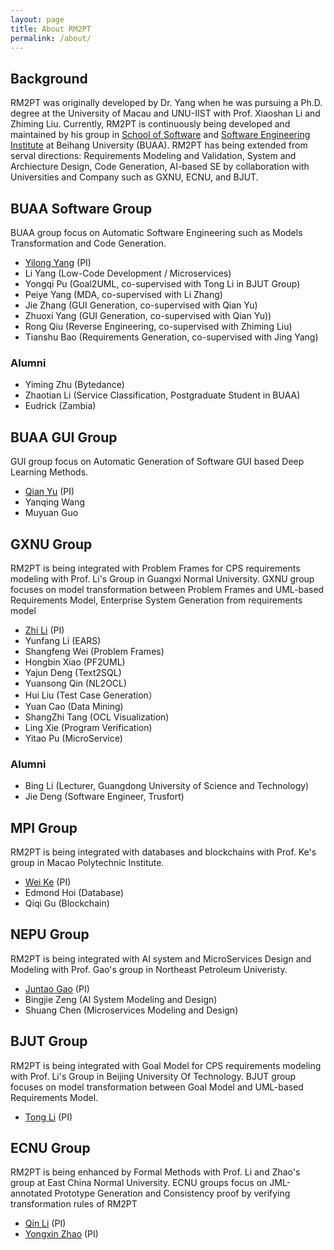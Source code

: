 ```yaml
---
layout: page
title: About RM2PT
permalink: /about/
---
```


## Background
RM2PT was originally developed by Dr. Yang when he was pursuing a Ph.D. degree at the University of Macau and UNU-IIST with Prof. Xiaoshan Li and Zhiming Liu. Currently, RM2PT is continuously being developed and maintained by his group in [School of Software](http://soft.buaa.edu.cn) and [Software Engineering Institute](http://sei.buaa.edu.cn) at Beihang University (BUAA). RM2PT has being extended from serval directions: Requirements Modeling and Validation, System and Archiecture Design, Code Generation, AI-based SE by collaboration with Universities and Company such as GXNU, ECNU, and BJUT.

## BUAA Software Group
BUAA group focus on Automatic Software Engineering such as Models Transformation and Code Generation.
- [Yilong Yang](http://yilong.io) (PI)
- Li Yang (Low-Code Development / Microservices)
- Yongqi Pu (Goal2UML, co-supervised with Tong Li in BJUT Group)
- Peiye Yang (MDA, co-supervised with Li Zhang)
- Jie Zhang (GUI Generation, co-supervised with Qian Yu)
- Zhuoxi Yang (GUI Generation, co-supervised with Qian Yu))
- Rong Qiu (Reverse Engineering, co-supervised with Zhiming Liu)
- Tianshu Bao (Requirements Generation, co-supervised with Jing Yang)

### Alumni
- Yiming Zhu (Bytedance)
- Zhaotian Li (Service Classification, Postgraduate Student in BUAA)
- Eudrick (Zambia)

## BUAA GUI Group
GUI group focus on Automatic Generation of Software GUI based Deep Learning Methods.
- [Qian Yu](https://scholar.google.com/citations?user=mmm90qgAAAAJ&hl=en) (PI)
- Yanqing Wang
- Muyuan Guo

## GXNU Group
RM2PT is being integrated with Problem Frames for CPS requirements modeling with Prof. Li's Group in Guangxi Normal University.
GXNU group focuses on model transformation between Problem Frames and UML-based Requirements Model, Enterprise System Generation from requirements model
- [Zhi Li](http://www.se.gxnu.edu.cn/zhili) (PI)
- Yunfang Li (EARS)
- Shangfeng Wei (Problem Frames)
- Hongbin Xiao (PF2UML)
- Yajun Deng (Text2SQL)
- Yuansong Qin (NL2OCL)
- Hui Liu (Test Case Generation）
- Yuan Cao (Data Mining)
- ShangZhi Tang (OCL Visualization)
- Ling Xie (Program Verification)
- Yitao Pu (MicroService)

### Alumni
- Bing Li (Lecturer, Guangdong University of Science and Technology)
- Jie Deng (Software Engineer, Trusfort)

## MPI Group
RM2PT is being integrated with databases and blockchains with Prof. Ke's group in Macao Polytechnic Institute.
- [Wei Ke](https://www.researchgate.net/profile/Wei-Ke-5) (PI)
- Edmond Hoi (Database)
- Qiqi Gu (Blockchain)

## NEPU Group
RM2PT is being integrated with AI system and MicroServices Design and Modeling with Prof. Gao's group in Northeast Petroleum Univeristy.
- [Juntao Gao](https://www.researchgate.net/profile/Juntao-Gao-2) (PI)
- Bingjie Zeng (AI System Modeling and Design)
- Shuang Chen (Microservices Modeling and Design)

## BJUT Group
RM2PT is being integrated with Goal Model for CPS requirements modeling with Prof. Li's Group in Beijing University Of Technology.
BJUT group focuses on model transformation between Goal Model and UML-based Requirements Model.
- [Tong Li](http://yanzhao.bjut.edu.cn/ds/6/2020315/15842600889962634_1.html) (PI)

## ECNU Group
RM2PT is being enhanced by Formal Methods with Prof. Li and Zhao's group at East China Normal University. ECNU groups focus on  JML-annotated Prototype Generation and Consistency proof by verifying transformation rules of RM2PT
- [Qin Li](https://faculty.ecnu.edu.cn/_s43/lq2/main.psp) (PI)
- [Yongxin Zhao](https://faculty.ecnu.edu.cn/_s43/zyx2/main.psp) (PI)

